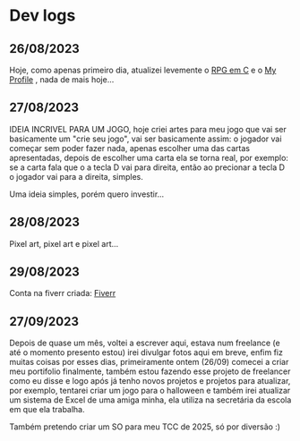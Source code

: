 # Dev logs

## 26/08/2023

Hoje, como apenas primeiro dia, atualizei levemente o [RPG em C](https://github.com/Marcelo-Marinho/rpg-in-c) e o [My Profile](https://github.com/Marcelo-Marinho/Marcelo-Marinho) , nada de mais hoje...

## 27/08/2023

IDEIA INCRIVEL PARA UM JOGO, hoje criei artes para meu jogo que vai ser basicamente um "crie seu jogo", vai ser basicamente assim: o jogador vai começar sem poder fazer nada, apenas escolher uma das cartas apresentadas, depois de escolher uma carta ela se torna real, por exemplo: se a carta fala que o a tecla D vai para direita, então ao precionar a tecla D o jogador vai para a direita, simples.

Uma ideia simples, porém quero investir...

## 28/08/2023

Pixel art, pixel art e pixel art...

## 29/08/2023

Conta na fiverr criada: [Fiverr](https://br.fiverr.com/marmarinho/create-a-random-game-for-you-in-godot)

## 27/09/2023

Depois de quase um mês, voltei a escrever aqui, estava num freelance (e até o momento presento estou) irei divulgar fotos aqui em breve, enfim fiz muitas coisas por esses dias, primeiramente ontem (26/09) comecei a criar meu portifolio finalmente, também estou fazendo esse projeto de freelancer como eu disse e logo após já tenho novos projetos e projetos para atualizar, por exemplo, tentarei criar um jogo para o halloween e também irei atualizar um sistema de Excel de uma amiga minha, ela utiliza na secretária da escola em que ela trabalha.

Também pretendo criar um SO para meu TCC de 2025, só por diversão :)
